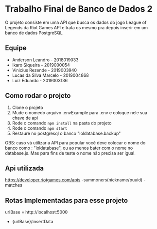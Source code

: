 # Trabalho Final de Banco de Dados 2
O projeto consiste em uma API que busca os dados do jogo League of Legends
da Riot Games API e trata os mesmo pra depois inserir em um banco de dados PostgreSQL

## Equipe
- Anderson Leandro - 2018019033
- Ikaro Siqueira - 2019000054
- Vinicius Rezende - 2019003940
- Lucas da Silva Marcelo - 2019004868
- Luiz Eduardo - 2019003136

## Como rodar o projeto
1. Clone o projeto
2. Mude o nomedo arquivo .envExample para .env e coloque nele sua chave de api
2. Rode o comando `npm install` na pasta do projeto
3. Rode o comando `npm start`
4. Restaure no postgresql o banco "loldatabase.backup"

OBS: caso vá utilizar a API para popular você deve colocar o nome do banco como : "loldatabase",
ou ao menos bater com o nome no database.js. Mas para fins de teste o nome não precisa ser igual.


## Api utilizada
https://developer.riotgames.com/apis
-summoners(nickname/puuid)
-matches
## Rotas Implementadas para esse projeto
urlBase = http://localhost:5000

- {urlBase}/insertData
